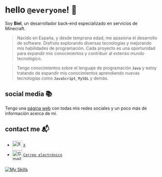 # hello ``@everyone``! 👋

Soy **Biel**, un desarrollador back-end especializado en servicios de Minecraft.
> Nacido en España, y desde temprana edad, me apasiona el desarrollo de software. Disfruto explorando diversas tecnologías y mejorando mis habilidades de programación. Cada proyecto es una oportunidad para expandir mis conocimientos y contribuir al extenso mundo tecnológico.

> Tengo conocimientos sobre el lenguaje de programación **`Java`** y estoy tratando de expandir mis conocimientos aprendiendo nuevas tecnologías como **`JavaScript`**, **`MySQL`** y demás.

## social media 📚

Tengo una [página web](https://biel.ws) con todas mis redes sociales y un poco más de información acerca de mí. 

## contact me 📬

   - <img src="https://simpleicons.org/icons/x.svg" alt="X" width="32" align="center">   [`X`](https://x.com/biiee3l)
   - <img src="https://simpleicons.org/icons/gmail.svg" alt="Gmail" width="32" align="center">   [`Correo electrónico`](mailto:hola@biel.ws)

###

[![My Skills](https://skillicons.dev/icons?i=java,mongodb,linux,idea,cloudflare,html,css,javascript,nextjs,tailwindcss,vscode,sqlite,git,maven)](https://github.com/bieelsiurr/)

